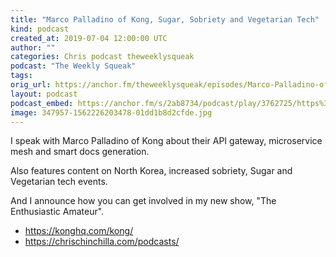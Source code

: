```yaml
---
title: "Marco Palladino of Kong, Sugar, Sobriety and Vegetarian Tech"
kind: podcast
created_at: 2019-07-04 12:00:00 UTC
author: ""
categories: Chris podcast theweeklysqueak
podcast: "The Weekly Squeak"
tags: 
orig_url: https://anchor.fm/theweeklysqueak/episodes/Marco-Palladino-of-Kong--Sugar--Sobriety-and-Vegetarian-Tech-e4hb35
layout: podcast
podcast_embed: https://anchor.fm/s/2ab8734/podcast/play/3762725/https%3A%2F%2Fd3ctxlq1ktw2nl.cloudfront.net%2Fstaging%2F2019-6-4%2F18173635-44100-2-3980f9fa011e6.m4a
image: 347957-1562226203478-01dd1b8d2cfde.jpg
---
```

I speak with Marco Palladino of Kong about their API gateway, microservice mesh and smart docs generation.

Also features content on North Korea, increased sobriety, Sugar and Vegetarian tech events.

And I announce how you can get involved in my new show, "The Enthusiastic Amateur".

- https://konghq.com/kong/
- https://chrischinchilla.com/podcasts/